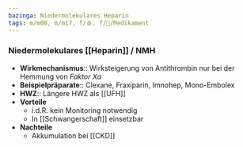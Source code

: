 ```yaml
---
bazinga: Niedermolekulares Heparin
tags: m/m08, m/m17, f/🩸, f/💊/Medikament
---
```

### Niedermolekulares [[Heparin]] / NMH
- **Wirkmechanismus**:: Wirksteigerung von Antithrombin nur bei der Hemmung von *Faktor Xa*
- **Beispielpräparate**:: Clexane, Fraxiparin, Imnohep, Mono-Embolex
- **HWZ**:: Längere HWZ als [[UFH]]
- **Vorteile**
	- i.d.R. kein Monitoring notwendig
	- In [[Schwangerschaft]] einsetzbar
- **Nachteile**
	- Akkumulation bei [[CKD]]